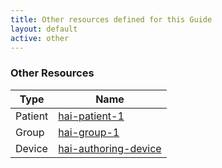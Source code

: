 ```yaml
---
title: Other resources defined for this Guide
layout: default
active: other
---
```


<!-- { :.no_toc } -->

<!-- TOC  the css styling for this is \pages\assets\css\project.css under 'markdown-toc'-->

<!-- * Do not remove this line (it will not be displayed)
{:toc} -->

<!-- end TOC -->

### Other Resources

<table>
<thead>
<tr>
<th>Type</th>
<th>Name</th>
</tr>
</thead>
<tbody>
<tr>
<td>Patient</td>
<td><a href="Patient-hai-patient-1.html">hai-patient-1</a></td>
</tr>
<tr>
<td>Group</td>
<td><a href="Group-hai-group-1.html">hai-group-1</a></td>
</tr>
<tr>
<td>Device</td>
<td><a href="Device-hai-authoring-device.html">hai-authoring-device</a></td>
</tr>

</tbody>
</table>
